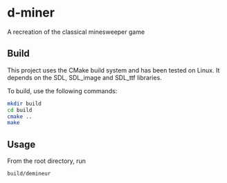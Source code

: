 # d-miner
A recreation of the classical minesweeper game

## Build

This project uses the CMake build system and has been tested on Linux.
It depends on the SDL, SDL\_image and SDL\_ttf libraries.

To build, use the following commands:

```bash
mkdir build
cd build
cmake ..
make
```

## Usage

From the root directory, run
```bash
build/demineur
```
